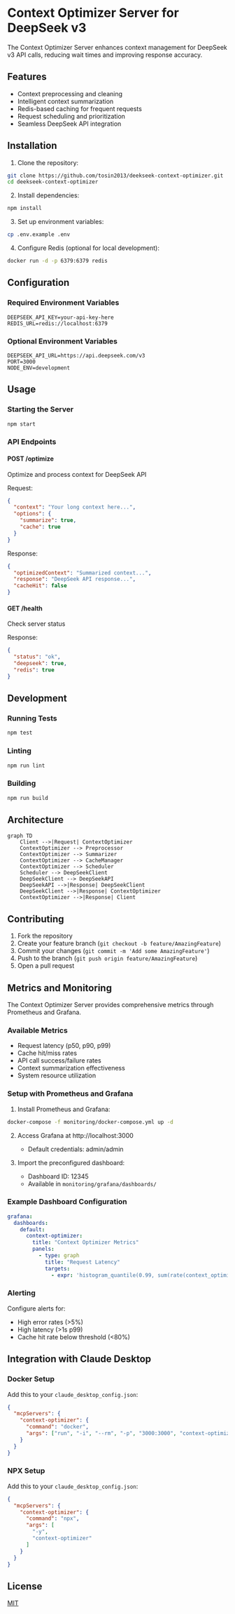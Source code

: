 # Context Optimizer Server for DeepSeek v3

The Context Optimizer Server enhances context management for DeepSeek v3 API calls, reducing wait times and improving response accuracy.

## Features
- Context preprocessing and cleaning
- Intelligent context summarization
- Redis-based caching for frequent requests
- Request scheduling and prioritization
- Seamless DeepSeek API integration

## Installation

1. Clone the repository:
```bash
git clone https://github.com/tosin2013/deekseek-context-optimizer.git
cd deekseek-context-optimizer
```

2. Install dependencies:
```bash
npm install
```

3. Set up environment variables:
```bash
cp .env.example .env
```

4. Configure Redis (optional for local development):
```bash
docker run -d -p 6379:6379 redis
```

## Configuration

### Required Environment Variables
```env
DEEPSEEK_API_KEY=your-api-key-here
REDIS_URL=redis://localhost:6379
```

### Optional Environment Variables
```env
DEEPSEEK_API_URL=https://api.deepseek.com/v3
PORT=3000
NODE_ENV=development
```

## Usage

### Starting the Server
```bash
npm start
```

### API Endpoints

#### POST /optimize
Optimize and process context for DeepSeek API

Request:
```json
{
  "context": "Your long context here...",
  "options": {
    "summarize": true,
    "cache": true
  }
}
```

Response:
```json
{
  "optimizedContext": "Summarized context...",
  "response": "DeepSeek API response...",
  "cacheHit": false
}
```

#### GET /health
Check server status

Response:
```json
{
  "status": "ok",
  "deepseek": true,
  "redis": true
}
```

## Development

### Running Tests
```bash
npm test
```

### Linting
```bash
npm run lint
```

### Building
```bash
npm run build
```

## Architecture

```mermaid
graph TD
    Client -->|Request| ContextOptimizer
    ContextOptimizer --> Preprocessor
    ContextOptimizer --> Summarizer
    ContextOptimizer --> CacheManager
    ContextOptimizer --> Scheduler
    Scheduler --> DeepSeekClient
    DeepSeekClient --> DeepSeekAPI
    DeepSeekAPI -->|Response| DeepSeekClient
    DeepSeekClient -->|Response| ContextOptimizer
    ContextOptimizer -->|Response| Client
```

## Contributing

1. Fork the repository
2. Create your feature branch (`git checkout -b feature/AmazingFeature`)
3. Commit your changes (`git commit -m 'Add some AmazingFeature'`)
4. Push to the branch (`git push origin feature/AmazingFeature`)
5. Open a pull request

## Metrics and Monitoring

The Context Optimizer Server provides comprehensive metrics through Prometheus and Grafana.

### Available Metrics
- Request latency (p50, p90, p99)
- Cache hit/miss rates
- API call success/failure rates
- Context summarization effectiveness
- System resource utilization

### Setup with Prometheus and Grafana

1. Install Prometheus and Grafana:
```bash
docker-compose -f monitoring/docker-compose.yml up -d
```

2. Access Grafana at http://localhost:3000
   - Default credentials: admin/admin

3. Import the preconfigured dashboard:
   - Dashboard ID: 12345
   - Available in `monitoring/grafana/dashboards/`

### Example Dashboard Configuration
```yaml
grafana:
  dashboards:
    default:
      context-optimizer:
        title: "Context Optimizer Metrics"
        panels:
          - type: graph
            title: "Request Latency"
            targets:
              - expr: 'histogram_quantile(0.99, sum(rate(context_optimizer_request_duration_seconds_bucket[1m])) by (le))'
```

### Alerting
Configure alerts for:
- High error rates (>5%)
- High latency (>1s p99)
- Cache hit rate below threshold (<80%)

## Integration with Claude Desktop

### Docker Setup
Add this to your `claude_desktop_config.json`:
```json
{
  "mcpServers": {
    "context-optimizer": {
      "command": "docker",
      "args": ["run", "-i", "--rm", "-p", "3000:3000", "context-optimizer"]
    }
  }
}
```

### NPX Setup
Add this to your `claude_desktop_config.json`:
```json
{
  "mcpServers": {
    "context-optimizer": {
      "command": "npx",
      "args": [
        "-y",
        "context-optimizer"
      ]
    }
  }
}
```

## License

[MIT](https://choosealicense.com/licenses/mit/)
